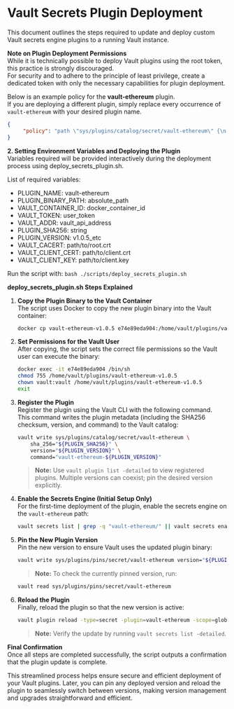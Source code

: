 # Vault Secrets Plugin Deployment  
This document outlines the steps required to update and deploy custom Vault secrets engine plugins to a running Vault instance.  
 
**Note on Plugin Deployment Permissions**  
While it is technically possible to deploy Vault plugins using the root token, this practice is strongly discouraged.  
For security and to adhere to the principle of least privilege, create a dedicated token with only the necessary capabilities for plugin deployment.  
 
Below is an example policy for the **vault-ethereum** plugin.  
If you are deploying a different plugin, simply replace every occurrence of `vault-ethereum` with your desired plugin name.  
 
```json
{
     "policy": "path \"sys/plugins/catalog/secret/vault-ethereum\" {\n  capabilities = [\"create\", \"update\", \"delete\", \"read\", \"sudo\"]\n}\n\npath \"sys/plugins/pins/secret/vault-ethereum\" {\n  capabilities = [\"create\", \"update\", \"delete\", \"read\", \"sudo\"]\n}\n\npath \"sys/plugins/reload/secret/vault-ethereum\" {\n  capabilities = [\"update\", \"sudo\"]\n}\n\npath \"sys/plugins/pins\" {\n  capabilities = [\"read\", \"list\"]\n}\n\npath \"sys/plugins/pins/*\" {\n  capabilities = [\"read\", \"list\"]\n}\n\npath \"sys/mounts\" {\n  capabilities = [\"read\", \"list\"]\n}\n\npath \"sys/mounts/vault-ethereum\" {\n  capabilities = [\"create\", \"update\", \"read\", \"sudo\"]\n}\n\npath \"sys/plugins/catalog\" {\n  capabilities = [\"read\", \"list\"]\n}\n"
}
```  
 
**2. Setting Environment Variables and Deploying the Plugin**  
Variables required will be provided interactively during the deployment process using deploy_secrets_plugin.sh.

List of required variables:
- PLUGIN_NAME: vault-ethereum
- PLUGIN_BINARY_PATH: absolute_path
- VAULT_CONTAINER_ID: docker_container_id
- VAULT_TOKEN: user_token
- VAULT_ADDR: vault_api_address
- PLUGIN_SHA256: string
- PLUGIN_VERSION: v1.0.5_etc
- VAULT_CACERT: path/to/root.crt
- VAULT_CLIENT_CERT: path/to/client.crt
- VAULT_CLIENT_KEY: path/to/client.key

Run the script with:
```bash ./scripts/deploy_secrets_plugin.sh```
 
**deploy_secrets_plugin.sh Steps Explained**  
 
1. **Copy the Plugin Binary to the Vault Container**  
   The script uses Docker to copy the new plugin binary into the Vault container:  
   ```bash
   docker cp vault-ethereum-v1.0.5 e74e89eda904:/home/vault/plugins/vault-ethereum-v1.0.5
   ```  
 
2. **Set Permissions for the Vault User**  
   After copying, the script sets the correct file permissions so the Vault user can execute the binary:  
   ```bash
   docker exec -it e74e89eda904 /bin/sh
   chmod 755 /home/vault/plugins/vault-ethereum-v1.0.5
   chown vault:vault /home/vault/plugins/vault-ethereum-v1.0.5
   exit
   ```  
 
3. **Register the Plugin**  
   Register the plugin using the Vault CLI with the following command.  
   This command writes the plugin metadata (including the SHA256 checksum, version, and command) to the Vault catalog:  
   ```bash
   vault write sys/plugins/catalog/secret/vault-ethereum \
       sha_256="${PLUGIN_SHA256}" \
       version="${PLUGIN_VERSION}" \
       command="vault-ethereum-${PLUGIN_VERSION}"
   ```  
 
   > **Note:** Use `vault plugin list -detailed` to view registered plugins. Multiple versions can coexist; pin the desired version explicitly.  
 
4. **Enable the Secrets Engine (Initial Setup Only)**  
   For the first-time deployment of the plugin, enable the secrets engine on the `vault-ethereum` path:  
   ```bash
   vault secrets list | grep -q "vault-ethereum/" || vault secrets enable -path=vault-ethereum -plugin-name=vault-ethereum plugin
   ```  
 
5. **Pin the New Plugin Version**  
   Pin the new version to ensure Vault uses the updated plugin binary:  
   ```bash
   vault write sys/plugins/pins/secret/vault-ethereum version="${PLUGIN_VERSION}"
   ```  
 
   > **Note:** To check the currently pinned version, run:  
   ```bash
   vault read sys/plugins/pins/secret/vault-ethereum
   ```  
 
6. **Reload the Plugin**  
   Finally, reload the plugin so that the new version is active:  
   ```bash
   vault plugin reload -type=secret -plugin=vault-ethereum -scope=global
   ```  
 
   > **Note:** Verify the update by running `vault secrets list -detailed`.  
 
**Final Confirmation**  
Once all steps are completed successfully, the script outputs a confirmation that the plugin update is complete. 

This streamlined process helps ensure secure and efficient deployment of your Vault plugins. Later, you can pin any deployed version and reload the plugin to seamlessly switch between versions, making version management and upgrades straightforward and efficient.